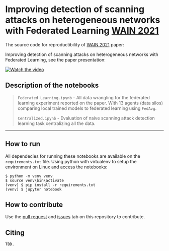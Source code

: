 # Improving detection of scanning attacks on heterogeneous networks with Federated Learning [WAIN 2021](https://www.performance2021.deib.polimi.it/wain/)
The source code for reproductibility of [WAIN 2021](https://www.performance2021.deib.polimi.it/wain/) paper: 

Improving detection of scanning attacks on heterogeneous networks with Federated Learning, see the paper presentation:

[![Watch the video](https://img.youtube.com/vi/hV0CMnykNVk/0.jpg)](https://www.youtube.com/watch?v=hV0CMnykNVk)


## Description of the notebooks
> `Federated Learning.ipynb` - All data wrangling for the federated learning experiment reported on the paper. With 13 agents (data silos) comparing local trained models to federated learning using `FedAvg`.
> 
> `Centralized.ipynb` - Evaluation of naive scanning attack detection learning task centralizing all the data.

---
## How to run
All dependecies for running these notebooks are available on the `requirements.txt` file. Using python with virtualenv to setup the environment on Linux and access the notebooks:

```
$ python -m venv venv
$ source venv\bin\activate
(venv) $ pip install -r requirements.txt
(venv) $ jupyter notebook
```
## How to contribute
Use the [pull request](https://github.com/c2dc/wain2021/pulls) and [issues](https://github.com/c2dc/wain2021/issues) tab on this repository to contribute.

## Citing
```
TBD.
```
